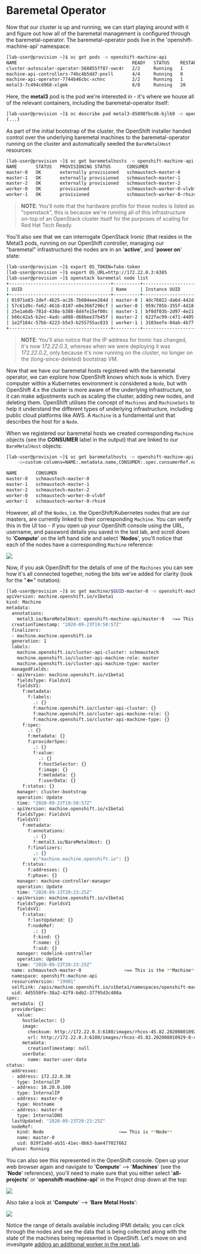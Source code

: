 # Baremetal Operator

Now that our cluster is up and running, we can start playing around with it and figure out how all of the baremetal management is configured through the baremetal-operator. The baremetal-operator pods live in the 'openshift-machine-api' namespace:

~~~bash
[lab-user@provision ~]$ oc get pods -n openshift-machine-api
NAME                                           READY   STATUS    RESTARTS   AGE
cluster-autoscaler-operator-568855ff87-vwc4r   2/2     Running   1          42h
machine-api-controllers-74bc4b5dd7-pnxll       4/4     Running   0          42h
machine-api-operator-7744b46cbc-xchnc          2/2     Running   1          42h
metal3-7c494cd968-xlgmk                        8/8     Running   20         42h
~~~

Here, the **metal3** pod is the pod we're interested in - it's where we house all of the relevant containers, including the baremetal-operator itself:

~~~bash
[lab-user@provision ~]$ oc describe pod metal3-85898fbcd6-bjl69 -n openshift-machine-api
(...)
~~~

As part of the initial bootstrap of the cluster, the OpenShift installer handed control over the underlying baremetal machines to the baremetal-operator running on the cluster and automatically seeded the `BareMetalHost` resources:

~~~bash
[lab-user@provision ~]$ oc get baremetalhosts -n openshift-machine-api
NAME       STATUS   PROVISIONING STATUS      CONSUMER                     BMC                     HARDWARE PROFILE   ONLINE   ERROR
master-0   OK       externally provisioned   schmaustech-master-0         ipmi://10.20.0.3:6202                      true     
master-1   OK       externally provisioned   schmaustech-master-1         ipmi://10.20.0.3:6201                      true     
master-2   OK       externally provisioned   schmaustech-master-2         ipmi://10.20.0.3:6205                      true     
worker-0   OK       provisioned              schmaustech-worker-0-vlvbf   ipmi://10.20.0.3:6204   openstack          true     
worker-1   OK       provisioned              schmaustech-worker-0-rhsz4   ipmi://10.20.0.3:6203   openstack          true     
~~~

> **NOTE**: You'll note that the hardware profile for these nodes is listed as "openstack", this is because we're running all of this infrastructure on-top of an OpenStack cluster itself for the purposes of scaling for Red Hat Tech Ready.



You'll also see that we can interrogate OpenStack Ironic (that resides in the Metal3 pods, running on our OpenShift controller, managing our "baremetal" infrastructure) the nodes are in an '**active**', and '**power on**' state:

~~~bash
[lab-user@provision ~]$ export OS_TOKEN=fake-token
[lab-user@provision ~]$ export OS_URL=http://172.22.0.3:6385
[lab-user@provision ~]$ openstack baremetal node list
+--------------------------------------+----------+--------------------------------------+-------------+--------------------+-------------+
| UUID                                 | Name     | Instance UUID                        | Power State | Provisioning State | Maintenance |
+--------------------------------------+----------+--------------------------------------+-------------+--------------------+-------------+
| 01971e83-2def-4b25-ac26-7b084eee284d | master-0 | 4dc76022-da6d-442d-9585-c19bab11dcc2 | power on    | active             | False       |
| 57c61d9c-fe62-4616-8107-e0e366f296cf | worker-0 | 959c785b-355f-4d18-be8c-c0c26cd56c38 | power on    | active             | False       |
| 25e1a6db-781d-430a-b388-8d4fe15ef00c | master-1 | bf0df03b-2d97-4e21-a916-a7455fcf9ce1 | power on    | active             | False       |
| b66c42a5-b2ec-4adc-a088-d68bee37b45f | master-2 | 622fac99-c471-4405-ad9d-137ebc5afa09 | power on    | active             | False       |
| 1e2f164c-57bb-4223-b5e3-b255755ac833 | worker-1 | 3103eefe-04ab-4b77-bf37-5f16c3380f8b | power on    | active             | False       |
+--------------------------------------+----------+--------------------------------------+-------------+--------------------+-------------+
~~~

> **NOTE**: You'll also notice that the IP address for Ironic has changed, it's now *172.22.0.3*, whereas when we were deploying it was *172.22.0.2*, only because it's now running on the cluster, no longer on the (long-since-deleted) bootstrap VM.



Now that we have our baremetal hosts registered with the baremetal operator, we can explore how OpenShift knows which `Node` is which. Every computer within a Kubernetes environment is considered a `Node`, but with OpenShift 4.x the cluster is more aware of the underlying infrastructure, so it can make adjustments such as scaling the cluster, adding new nodes, and deleting them. OpenShift utilises the concept of `Machines` and `MachineSets` to help it understand the different types of underlying infrastructure, including public cloud platforms like AWS. A `Machine` is a fundamental unit that describes the host for a `Node`.

When we registered our baremetal hosts we created corresponding `Machine` objects (see the **CONSUMER** label in the output) that are linked to our `BareMetalHost` objects:

~~~bash
[lab-user@provision ~]$ oc get baremetalhosts -n openshift-machine-api \
	-o=custom-columns=NAME:.metadata.name,CONSUMER:.spec.consumerRef.name

NAME       CONSUMER
master-0   schmaustech-master-0
master-1   schmaustech-master-1
master-2   schmaustech-master-2
worker-0   schmaustech-worker-0-vlvbf
worker-1   schmaustech-worker-0-rhsz4
~~~

However, all of the `Nodes`, i.e. the OpenShift/Kubernetes nodes that are our masters, are currently linked to their corresponding `Machine`. You can verify this in the UI too - if you open up your OpenShift console using the URL, username, and password details you saved in the last lab, and scroll down to '**Compute**' on the left hand side and select '**Nodes**', you'll notice that each of the nodes have a corresponding `Machine` reference:

<img src="img/no-machine.png"/>

Now, if you ask OpenShift for the details of one of the `Machines` you can see how it's all connected together, noting the bits we've added for clarity (look for the "**<==**" notation):

~~~bash
[lab-user@provision ~]$ oc get machine/$GUID-master-0 -n openshift-machine-api -o yaml
apiVersion: machine.openshift.io/v1beta1
kind: Machine
metadata:
  annotations:
    metal3.io/BareMetalHost: openshift-machine-api/master-0   <== This is the **Baremetalhost**
  creationTimestamp: "2020-09-23T19:50:57Z"
  finalizers:
  - machine.machine.openshift.io
  generation: 1
  labels:
    machine.openshift.io/cluster-api-cluster: schmaustech
    machine.openshift.io/cluster-api-machine-role: master
    machine.openshift.io/cluster-api-machine-type: master
  managedFields:
  - apiVersion: machine.openshift.io/v1beta1
    fieldsType: FieldsV1
    fieldsV1:
      f:metadata:
        f:labels:
          .: {}
          f:machine.openshift.io/cluster-api-cluster: {}
          f:machine.openshift.io/cluster-api-machine-role: {}
          f:machine.openshift.io/cluster-api-machine-type: {}
      f:spec:
        .: {}
        f:metadata: {}
        f:providerSpec:
          .: {}
          f:value:
            .: {}
            f:hostSelector: {}
            f:image: {}
            f:metadata: {}
            f:userData: {}
      f:status: {}
    manager: cluster-bootstrap
    operation: Update
    time: "2020-09-23T19:50:57Z"
  - apiVersion: machine.openshift.io/v1beta1
    fieldsType: FieldsV1
    fieldsV1:
      f:metadata:
        f:annotations:
          .: {}
          f:metal3.io/BareMetalHost: {}
        f:finalizers:
          .: {}
          v:"machine.machine.openshift.io": {}
      f:status:
        f:addresses: {}
        f:phase: {}
    manager: machine-controller-manager
    operation: Update
    time: "2020-09-23T20:23:25Z"
  - apiVersion: machine.openshift.io/v1beta1
    fieldsType: FieldsV1
    fieldsV1:
      f:status:
        f:lastUpdated: {}
        f:nodeRef:
          .: {}
          f:kind: {}
          f:name: {}
          f:uid: {}
    manager: nodelink-controller
    operation: Update
    time: "2020-09-23T20:23:25Z"
  name: schmaustech-master-0                <== This is the **Machine**
  namespace: openshift-machine-api
  resourceVersion: "19901"
  selfLink: /apis/machine.openshift.io/v1beta1/namespaces/openshift-machine-api/machines/schmaustech-master-0
  uid: 4d5550fe-38a2-42f9-bdb2-37795d3c408a
spec:
  metadata: {}
  providerSpec:
    value:
      hostSelector: {}
      image:
        checksum: http://172.22.0.3:6180/images/rhcos-45.82.202008010929-0-openstack.x86_64.qcow2/rhcos-45.82.202008010929-0-compressed.x86_64.qcow2.md5sum
        url: http://172.22.0.3:6180/images/rhcos-45.82.202008010929-0-openstack.x86_64.qcow2/rhcos-45.82.202008010929-0-compressed.x86_64.qcow2
      metadata:
        creationTimestamp: null
      userData:
        name: master-user-data
status:
  addresses:
  - address: 172.22.0.30
    type: InternalIP
  - address: 10.20.0.100
    type: InternalIP
  - address: master-0
    type: Hostname
  - address: master-0
    type: InternalDNS
  lastUpdated: "2020-09-23T20:23:25Z"
  nodeRef:
    kind: Node                            <== This is **Node**
    name: master-0
    uid: 029f2a0d-ab31-41ec-8b63-bae477027662
  phase: Running

~~~

You can also see this represented in the OpenShift console. Open up your web browser again and navigate to '**Compute**' --> '**Machines**' (see the '**Node**' references), you'll need to make sure that you either select '**all-projects**' or '**openshift-machine-api**' in the Project drop down at the top:

<img src="img/console-machines.png"/>

Also take a look at '**Compute**' --> '**Bare Metal Hosts**':

<img src="img/console-baremetal.png"/>

Notice the range of details available including IPMI details; you can click through the nodes and see the data that is being collected along with the state of the machines being represented in OpenShift. Let's move on and invesitgate [adding an additional worker in the next lab](https://github.com/RHFieldProductManagement/baremetal-ipi-lab/blob/master/06-addworker.md).

